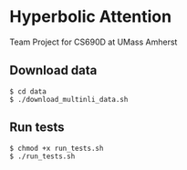 # Hyperbolic Attention

Team Project for CS690D at UMass Amherst

## Download data

```
$ cd data
$ ./download_multinli_data.sh
```

## Run tests

```
$ chmod +x run_tests.sh
$ ./run_tests.sh
```
